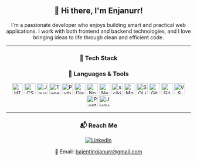 <div align="center">

## 👋 Hi there, I'm Enjanurr!

I'm a passionate developer who enjoys building smart and practical web applications. I work with both frontend and backend technologies, and I love bringing ideas to life through clean and efficient code.

---

### 🚀 Tech Stack

<h3>🚀 Languages & Tools</h3>

<p align="center">
  <!-- Languages -->
  <img src="https://cdn.jsdelivr.net/gh/devicons/devicon/icons/html5/html5-original.svg" height="30" title="HTML5"/>
  <img src="https://cdn.jsdelivr.net/gh/devicons/devicon/icons/css3/css3-original.svg" height="30" title="CSS3"/>
  <img src="https://cdn.jsdelivr.net/gh/devicons/devicon/icons/javascript/javascript-original.svg" height="30" title="JavaScript"/>
  <img src="https://cdn.jsdelivr.net/gh/devicons/devicon/icons/typescript/typescript-original.svg" height="30" title="TypeScript"/>
  <img src="https://cdn.jsdelivr.net/gh/devicons/devicon/icons/python/python-original.svg" height="30" title="Python"/>

  <!-- Frameworks -->
  <img src="https://cdn.jsdelivr.net/gh/devicons/devicon/icons/django/django-plain-wordmark.svg" height="30" title="Django"/>
<img src="https://cdn.jsdelivr.net/gh/devicons/devicon/icons/nodejs/nodejs-original.svg" height="30" title="Node.js"/>
  <img src="https://cdn.jsdelivr.net/gh/devicons/devicon/icons/nextjs/nextjs-original.svg" height="30" title="Next.js"/>
  <img src="https://upload.wikimedia.org/wikipedia/commons/0/05/Scikit_learn_logo_small.svg" height="30" title="scikit-learn"/>

  <!-- Databases -->
  <img src="https://cdn.jsdelivr.net/gh/devicons/devicon/icons/mongodb/mongodb-original.svg" height="30" title="MongoDB"/>
  <img src="https://cdn.jsdelivr.net/gh/devicons/devicon/icons/sqlite/sqlite-original.svg" height="30" title="SQLite"/>
 

  <!-- Tools -->
  <img src="https://cdn.jsdelivr.net/gh/devicons/devicon/icons/git/git-original.svg" height="30" title="Git"/>
  <img src="https://cdn.jsdelivr.net/gh/devicons/devicon/icons/github/github-original.svg" height="30" title="GitHub"/>
  <img src="https://cdn.jsdelivr.net/gh/devicons/devicon/icons/vscode/vscode-original.svg" height="30" title="VS Code"/>
  <img src="https://cdn.jsdelivr.net/gh/devicons/devicon/icons/postman/postman-original.svg" height="30" title="Postman"/>
  <img src="https://cdn.jsdelivr.net/gh/devicons/devicon/icons/jupyter/jupyter-original.svg" height="30" title="Jupyter"/>
</p>

  
---

### 📬 Reach Me

<a href="https://www.linkedin.com/in/enjanurr" target="_blank">
  <img src="https://img.shields.io/badge/LinkedIn-blue?logo=linkedin&logoColor=white" title="LinkedIn">
</a>  

📧 Email: bajentingjanurr@gmail.com

</div>
